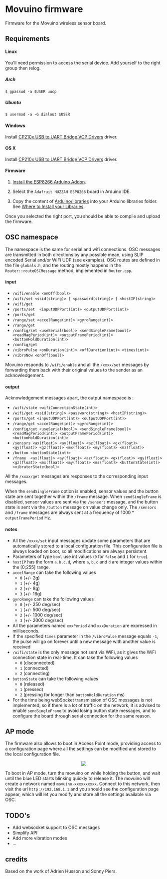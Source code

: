 # Movuino firmware

Firmware for the Movuino wireless sensor board.

## Requirements

#### Linux

You'll need permission to access the serial device. Add yourself to the right group then relog.

##### Arch

`$ gpasswd -a $USER uucp`

##### Ubuntu

`$ usermod -a -G dialout $USER`

#### Windows

Install [CP210x USB to UART Bridge VCP Drivers](https://www.silabs.com/products/development-tools/software/usb-to-uart-bridge-vcp-drivers) driver.

#### OS X

Install [CP210x USB to UART Bridge VCP Drivers](https://www.silabs.com/products/development-tools/software/usb-to-uart-bridge-vcp-drivers) driver.

#### Firmware

1. [Install the ESP8266 Arduino Addon](https://learn.sparkfun.com/tutorials/esp8266-thing-hookup-guide/installing-the-esp8266-arduino-addon).

2. Select the `Adafruit HUZZAH ESP8266` board in Arduino IDE.

3. Copy the content of [Arduino/libraries](https://github.com/topela/movuino.js/tree/master/Arduino/libraries) into your Arduino libraries folder. See [Where to Install your Libraries](https://learn.adafruit.com/adafruit-all-about-arduino-libraries-install-use/how-to-install-a-library).

Once you selected the right port, you should be able to compile and upload the firmware.

## OSC namespace

The namespace is the same for serial and wifi connections.
OSC messages are transmitted in both directions by any possible mean, using SLIP encoded Serial and/or WiFi UDP (see examples).
OSC routes are defined in the file `globals.h`, and the routing mostly happens in the `Router::routeOSCMessage` method, implemented in `Router.cpp`.

#### input

* `/wifi/enable <onOff(bool)>`
* `/wifi/set <ssid(string)> [ <password(string)> ] <hostIP(string)>`
* `/wifi/get`
* `/ports/set  <inputUDPPort(int)> <outputUDPPort(int)>`
* `/ports/get`
* `/range/set <accelRange(int)> <gyroRange(int)>`
* `/range/get`
* `/config/set <useSerial(bool)> <sendSingleFrame(bool)> <readMagPeriod(int)> <outputFramePeriod(int)> <buttonHoldDuration(int)>`
* `/config/get`
* `/vibroPulse <onDuration(int)> <offDuration(int)> <times(int)>`
* `/vibroNow <onOff(bool)>`

Movuino responds to `/wifi/enable` and all the `/xxxx/set` messages by forwarding them back with their original values to the sender as an acknowledgement.

#### output

Acknowledgement messages apart, the output namespace is :

* `/wifi/state <wifiConnectionState(int)>`
* `/wifi/get <ssid(string)> <password(string)> <hostIP(string)>`
* `/ports/get <inputUDPPort(int)> <outputUDPPort(int)>`
* `/range/get <accelRange(int)> <gyroRange(int)>`
* `/config/get <useSerial(bool)> <sendSingleFrame(bool)> <readMagPeriod(int)> <outputFramePeriod(int)> <buttonHoldDuration(int)>`
* `/sensors <ax(float)> <ay(float)> <az(float)> <gx(float)> <gy(float)> <gz(float)> <mx(float)> <my(float)> <mz(float)>`
* `/button <buttonState(int)>`
* `/frame  <ax(float)> <ay(float)> <az(float)> <gx(float)> <gy(float)> <gz(float)> <mx(float)> <my(float)> <mz(float)> <buttonState(int)> <vibratorState(bool)>`

All the `/xxxx/get` messages are responses to the corresponding input messages.

When the `sendSingleFrame` option is enabled, sensor values and the button state are sent together within the `/frame` message.
When `sendSingleFrame` is disabled, sensor values are sent via the `/sensors` message, and the button state is sent via the `/button` message on value change only.
The `/sensors` and `/frame` messages are always sent at a frequency of 1000 * `outputFramePeriod` Hz.

#### notes

* All the `/xxxx/set` input messages update some parameters that are automatically stored to a local configuration file. This configuration file is always loaded on boot, so all modifications are always persistent.
* Parameters of type `bool` use int values (`0` for `false` and `1` for `true`).
* `hostIP` has the form `a.b.c.d`, where `a`, `b`, `c` and `d` are integer values within the [0;255] range.
* `accelRange` can take the following values
    * `0` (+/- 2g)
    * `1` (+/- 4g)
    * `2` (+/- 8g)
    * `3` (+/- 16g)
* `gyroRange` can take the following values
    * `0` (+/- 250 deg/sec)
    * `1` (+/- 500 deg/sec)
    * `2` (+/- 1000 deg/sec)
    * `3` (+/- 2000 deg/sec)
* All the parameters named `xxxPeriod` and `xxxDuration` are expressed in milliseconds.
* If the specified `times` parameter in the `/vibroPulse` message equals `-1`, the pulse will go on forever until a new message with another value is received
* `/wifi/state` is the only message not sent via WiFi, as it gives the WiFi connection state in real-time. It can take the following values
    * `0` (disconnected)
    * `1` (connected)
    * `2` (connecting)
* `buttonState` can take the following values
    * `0` (released)
    * `1` (pressed)
    * `2` (pressing for longer than `buttonHoldDuration` ms)
* For the time being webSocket transmission of OSC messages is not implemented, so if there is a lot of traffic on the network, it is advised to enable `sendSingleFrame` to avoid losing button state messages, and to configure the board through serial connection for the same reason.

## AP mode

The firmware also allows to boot in Access Point mode, providing access to a configuration page where all the settings can be modified and stored to the local configuration file.

<div style="text-align: center;">
<img src="https://raw.githubusercontent.com/josephlarralde/movuino-firmware/master/movuino-ap-interface.jpg">
</div>

To boot in AP mode, turn the movuino on while holding the button, and wait until the blue LED starts blinking quickly to release it.
The movuino will create a network named `movuino-xxxxxxxxxx`. Connect to this network, then visit the url `http://192.168.1.1` and you should see the configuration page appear, which will let you modify and store all the settings available via OSC.

## TODO's

* Add websocket support to OSC messages
* Simplify API
* Add more vibration modes
* ...

## credits

Based on the work of Adrien Husson and Sonny Piers.
